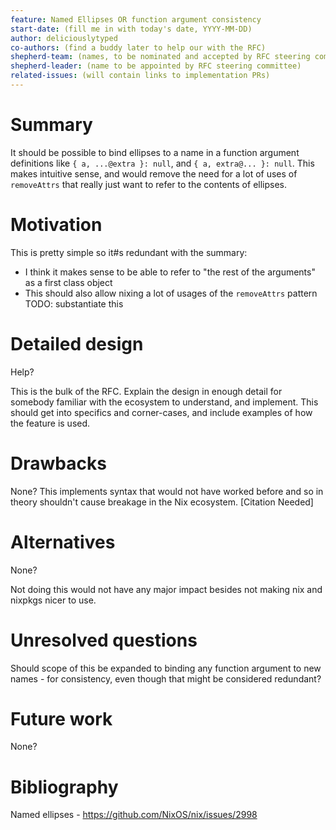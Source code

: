 ```yaml
---
feature: Named Ellipses OR function argument consistency
start-date: (fill me in with today's date, YYYY-MM-DD)
author: deliciouslytyped
co-authors: (find a buddy later to help our with the RFC)
shepherd-team: (names, to be nominated and accepted by RFC steering committee)
shepherd-leader: (name to be appointed by RFC steering committee)
related-issues: (will contain links to implementation PRs)
---
```


# Summary
[summary]: #summary

It should be possible to bind ellipses to a name in a function argument definitions like `{ a, ...@extra }: null`, and `{ a, extra@... }: null`. This makes intuitive sense, and would remove the need for a lot of uses of `removeAttrs` that really just want to refer to the contents of ellipses.

# Motivation
[motivation]: #motivation
This is pretty simple so it#s redundant with the summary:
- I think it makes sense to be able to refer to "the rest of the arguments" as a first class object
- This should also allow nixing a lot of usages of the `removeAttrs` pattern TODO: substantiate this

# Detailed design
[design]: #detailed-design

Help?

This is the bulk of the RFC. Explain the design in enough detail for somebody
familiar with the ecosystem to understand, and implement.  This should get
into specifics and corner-cases, and include examples of how the feature is
used.

# Drawbacks
[drawbacks]: #drawbacks
None?
This implements syntax that would not have worked before and so in theory shouldn't cause breakage in the Nix ecosystem. [Citation Needed]

# Alternatives
[alternatives]: #alternatives
None?

Not doing this would not have any major impact besides not making nix and nixpkgs nicer to use.

# Unresolved questions
[unresolved]: #unresolved-questions
Should scope of this be expanded to binding any function argument to new names - for consistency, even though that might be considered redundant?


# Future work
[future]: #future-work
None?

# Bibliography
Named ellipses - https://github.com/NixOS/nix/issues/2998
